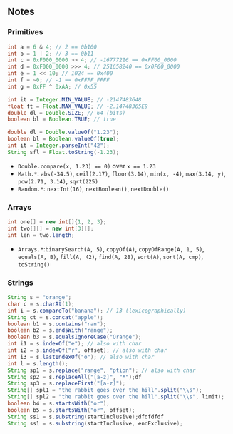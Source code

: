 ## Notes

### Primitives
```java
int a = 6 & 4; // 2 == 0b100
int b = 1 | 2; // 3 == 0b11
int c = 0xF000_0000 >> 4; // -16777216 == 0xFF00_0000
int d = 0xF000_0000 >>> 4; // 251658240 == 0x0F00_0000
int e = 1 << 10; // 1024 == 0x400
int f = ~0; // -1 == 0xFFFF_FFFF
int g = 0xFF ^ 0xAA; // 0x55
```
```java
int it = Integer.MIN_VALUE; // -2147483648
float ft = Float.MAX_VALUE; // -2.14748365E9
double dl = Double.SIZE; // 64 (bits)
boolean bl = Boolean.TRUE; // true
```
```java
double dl = Double.valueOf("1.23");
boolean bl = Boolean.valueOf(true);
int it = Integer.parseInt("42");
String sfl = Float.toString(-1.23);
```
* `Double.compare(x, 1.23) == 0)` over `x == 1.23`
* `Math.*`: `abs(-34.5)`, `ceil(2.17)`, `floor(3.14)`, `min(x, -4)`, `max(3.14, y)`, `pow(2.71, 3.14)`, `sqrt(225)`
* `Random.*`: `nextInt(16)`, `nextBoolean()`, `nextDouble()`

### Arrays
```java
int one[] = new int[]{1, 2, 3};
int two[][] = new int[3][];
int len = two.length;
```
* `Arrays.*`:`binarySearch(A, 5)`, `copyOf(A)`, `copyOfRange(A, 1, 5)`, `equals(A, B)`, `fill(A, 42)`, `find(A, 28)`, `sort(A)`, `sort(A, cmp)`, `toString()`

### Strings
```java
String s = "orange";
char c = s.charAt(1);
int i = s.compareTo("banana"); // 13 (lexicographically)
String ct = s.concat("apple");
boolean b1 = s.contains("ran");
boolean b2 = s.endsWith("range");
boolean b3 = s.equalsIgnoreCase("Orange");
int i1 = s.indexOf("e"); // also with char
int i2 = s.indexOf("r", offset); // also with char
int i3 = s.lastIndexOf("o"); // also with char
int l = s.length();
String sp1 = s.replace("range", "ption"); // also with char
String sp2 = s.replaceAll("[a-z]", "*");df
String sp3 = s.replaceFirst("[a-z]");
String[] spl1 = "the rabbit goes over the hill".split("\\s");
String[] spl2 = "the rabbit goes over the hill".split("\\s", limit);
boolean b4 = s.startsWith("or");
boolean b5 = s.startsWith("or", offset);
String ss1 = s.substring(startInclusive);dfdfdfdf
String ss1 = s.substring(startInclusive, endExclusive);
```
